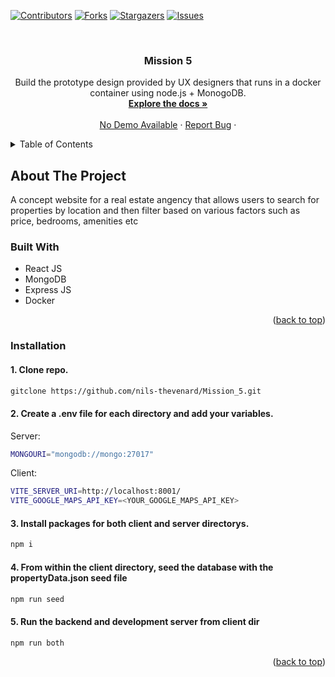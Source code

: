 <a name="readme-top"></a>

[![Contributors][contributors-shield]][contributors-url]
[![Forks][forks-shield]][forks-url]
[![Stargazers][stars-shield]][stars-url]
[![Issues][issues-shield]][issues-url]

<br />
<div align="center">

<h3 align="center">Mission 5</h3>

  <p align="center">
    Build the prototype design provided by UX designers that runs in a docker container using node.js + MonogoDB.
    <br />
    <a href="https://github.com/nils-thevenard/Mission_5/"><strong>Explore the docs »</strong></a>
    <br />
    <br />
    <a href="#">No Demo Available</a>
    ·
    <a href="https://github.com/nils-thevenard/Mission_5/issues">Report Bug</a>
    ·
    
</div>

<!-- TABLE OF CONTENTS -->
<details>
  <summary>Table of Contents</summary>
  <ol>
    <li>
      <a href="#about-the-project">About The Project</a>
      <ul>
        <li><a href="#built-with">Built With</a></li>
      </ul>
    </li>
    <li>
      <a href="#getting-started">Getting Started</a>
      <ul>
        <li><a href="#installation">Installation</a></li>
      </ul>
    </li>
  </ol>
</details>

<!-- ABOUT THE PROJECT -->

## About The Project

A concept website for a real estate angency that allows users to search for properties by location and then filter based on various factors such as price, bedrooms, amenities etc

### Built With

- React JS
- MongoDB
- Express JS
- Docker

<p align="right">(<a href="#readme-top">back to top</a>)</p>

### Installation

<h4>1. Clone repo.</h4>

```sh
gitclone https://github.com/nils-thevenard/Mission_5.git
```
<h4>2. Create a .env file for each directory and add your variables.</h4>

Server:
```sh
MONGOURI="mongodb://mongo:27017"
```
Client:
```sh
VITE_SERVER_URI=http://localhost:8001/
VITE_GOOGLE_MAPS_API_KEY=<YOUR_GOOGLE_MAPS_API_KEY>
```

<h4>3. Install packages for both client and server directorys.</h4>

```sh
npm i
```

<h4>4. From within the client directory, seed the database with the propertyData.json seed file</h4>

```sh
npm run seed
```

<h4>5. Run the backend and development server from client dir</h4>

```sh
npm run both
```

<p align="right">(<a href="#readme-top">back to top</a>)</p>

<!-- MARKDOWN LINKS & IMAGES -->
<!-- https://www.markdownguide.org/basic-syntax/#reference-style-links -->
[product-screenshot]: https://github.com/nils-thevenard/Mission_5/blob/main/src/assets/screenshot.jpg
[vite-url]: https://vitejs.dev/
[contributors-shield]: https://img.shields.io/github/contributors/nils-thevenard/Mission_5.svg?style=for-the-badge
[contributors-url]: https://github.com/nils-thevenard/Mission_5/graphs/contributors
[forks-shield]: https://img.shields.io/github/forks/nils-thevenard/Mission_5.svg?style=for-the-badge
[forks-url]: https://github.com/nils-thevenard/Mission_5/network/members
[stars-shield]: https://img.shields.io/github/stars/nils-thevenard/Mission_5.svg?style=for-the-badge
[stars-url]: https://github.com/nils-thevenard/Mission_5/stargazers
[issues-shield]: https://img.shields.io/github/issues/nils-thevenard/Mission_5.svg?style=for-the-badge
[issues-url]: https://github.com/nils-thevenard/Mission_5/issues
[license-shield]: https://img.shields.io/github/license/nils-thevenard/Mission_5.svg?style=for-the-badge
[license-url]: https://github.com/nils-thevenard/Mission_5/blob/master/LICENSE.txt
[linkedin-shield]: https://img.shields.io/badge/-LinkedIn-black.svg?style=for-the-badge&logo=linkedin&colorB=555
[linkedin-url]: https://www.linkedin.com/in/windsor-sam/
[Next.js]: https://img.shields.io/badge/next.js-000000?style=for-the-badge&logo=nextdotjs&logoColor=white
[Next-url]: https://nextjs.org/
[React.js]: https://img.shields.io/badge/React-20232A?style=for-the-badge&logo=react&logoColor=61DAFB
[React-url]: https://reactjs.org/
[Tailwindcss-url]: https://tailwindcss.com
[Vue.js]: https://img.shields.io/badge/Vue.js-35495E?style=for-the-badge&logo=vuedotjs&logoColor=4FC08D
[Vue-url]: https://vuejs.org/
[Angular.io]: https://img.shields.io/badge/Angular-DD0031?style=for-the-badge&logo=angular&logoColor=white
[Angular-url]: https://angular.io/
[Svelte.dev]: https://img.shields.io/badge/Svelte-4A4A55?style=for-the-badge&logo=svelte&logoColor=FF3E00
[Svelte-url]: https://svelte.dev/
[Laravel.com]: https://img.shields.io/badge/Laravel-FF2D20?style=for-the-badge&logo=laravel&logoColor=white
[Laravel-url]: https://laravel.com
[Bootstrap.com]: https://img.shields.io/badge/Bootstrap-563D7C?style=for-the-badge&logo=bootstrap&logoColor=white
[Bootstrap-url]: https://getbootstrap.com
[JQuery.com]: https://img.shields.io/badge/jQuery-0769AD?style=for-the-badge&logo=jquery&logoColor=white
[JQuery-url]: https://jquery.com